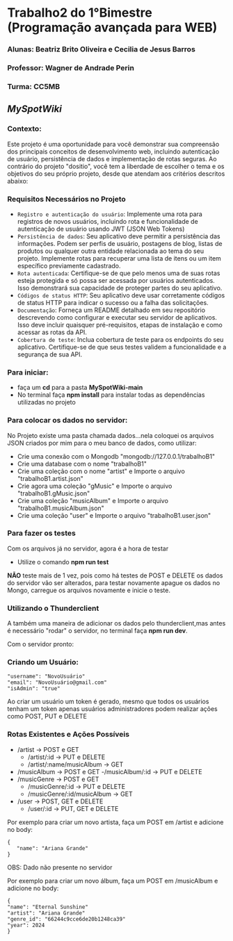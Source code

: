 # Trabalho2 do 1°Bimestre (Programação avançada para WEB)

### Alunas: Beatriz Brito Oliveira e Cecilia de Jesus Barros
### Professor: Wagner de Andrade Perin
### Turma: CC5MB

## _MySpotWiki_
### Contexto:

Este projeto é uma oportunidade para você demonstrar sua compreensão dos principais
conceitos de desenvolvimento web, incluindo autenticação de usuário, persistência de
dados e implementação de rotas seguras. Ao contrário do projeto "dositio", você tem a
liberdade de escolher o tema e os objetivos do seu próprio projeto, desde que atendam aos
critérios descritos abaixo:

### Requisitos Necessários no Projeto
- `Registro e autenticação do usuário`: Implemente uma rota para registros de novos
usuários, incluindo rota e funcionalidade de autenticação de usuário usando JWT
(JSON Web Tokens)
- `Persistência de dados`: Seu aplicativo deve permitir a persistência das
informações. Podem ser perfis de usuário, postagens de blog, listas de produtos ou
qualquer outra entidade relacionada ao tema do seu projeto. Implemente rotas para
recuperar uma lista de itens ou um item específico previamente cadastrado.
- `Rota autenticada`: Certifique-se de que pelo menos uma de suas rotas esteja
protegida e só possa ser acessada por usuários autenticados. Isso demonstrará sua
capacidade de proteger partes do seu aplicativo.
- `Códigos de status HTTP`: Seu aplicativo deve usar corretamente códigos de status
HTTP para indicar o sucesso ou a falha das solicitações.
- `Documentação`: Forneça um README detalhado em seu repositório descrevendo
como configurar e executar seu servidor de aplicativos. Isso deve incluir quaisquer
pré-requisitos, etapas de instalação e como acessar as rotas da API.
- `Cobertura de teste`: Inclua cobertura de teste para os endpoints do seu aplicativo.
Certifique-se de que seus testes validem a funcionalidade e a segurança de sua API.

### Para iniciar:
- faça um **cd** para a pasta **MySpotWiki-main**
- No terminal faça **npm install** para instalar todas as dependências utilizadas no projeto

### Para colocar os dados no servidor:
No Projeto existe uma pasta chamada dados...nela coloquei os arquivos JSON criados por mim para o meu banco de dados, como utilizar:
- Crie uma conexão com o Mongodb "mongodb://127.0.0.1/trabalhoB1"
- Crie uma database com o nome "trabalhoB1"
- Crie uma coleção com o nome "artist" e Importe o arquivo "trabalhoB1.artist.json"
- Crie agora uma coleção "gMusic" e Importe o arquivo "trabalhoB1.gMusic.json"
- Crie uma coleção "musicAlbum" e Importe o arquivo "trabalhoB1.musicAlbum.json"
- Crie uma coleção "user" e Importe o arquivo "trabalhoB1.user.json"

### Para fazer os testes
Com os arquivos já no servidor, agora é a hora de testar
- Utilize o comando **npm run test**
  
**NÃO** teste mais de 1 vez, pois como há testes de POST e DELETE os dados do servidor vão ser alterados, para testar novamente apague os dados no Mongo, carregue os arquivos novamente e inicie o teste.

### Utilizando o Thunderclient
A também uma maneira de adicionar os dados pelo thunderclient,mas antes é necessário "rodar" o servidor, no terminal faça **npm run dev**.

Com o servidor pronto:

### Criando um Usuário:
````
"username": "NovoUsuário"  
"email": "NovoUsuário@gmail.com"
"isAdmin": "true"

````
Ao criar um usuário um token é gerado, mesmo que todos os usuários tenham um token apenas usuários administradores podem realizar ações como POST, PUT e DELETE

### Rotas Existentes e Ações Possíveis
- /artist -> POST e GET
  - /artist/:id -> PUT e DELETE
  - /artist/:name/musicAlbum -> GET
- /musicAlbum -> POST e GET
  -/musicAlbum/:id -> PUT e DELETE
- /musicGenre -> POST e GET
  - /musicGenre/:id -> PUT e DELETE
  - /musicGenre/:id/musicAlbum -> GET
- /user -> POST, GET e DELETE
  - /user/:id -> PUT, GET e DELETE
  
Por exemplo para criar um novo artista, faça um POST em /artist e adicione no body:
````
{
   "name": "Ariana Grande"
}
```` 
OBS: Dado não presente no servidor

Por exemplo para criar um novo álbum, faça um POST em /musicAlbum e adicione no body:
````
{
"name": "Eternal Sunshine"
"artist": "Ariana Grande"
"genre_id": "66244c9cce6de20b1248ca39"
"year": 2024
}
````
